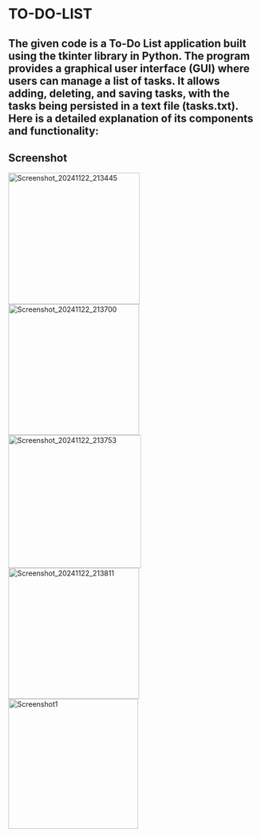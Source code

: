 # TO-DO-LIST
The given code is a To-Do List application built using the tkinter library in Python. The program provides a graphical user interface (GUI) where users can manage a list of tasks. It allows adding, deleting, and saving tasks, with the tasks being persisted in a text file (tasks.txt). Here is a detailed explanation of its components and functionality:
---
## Screenshot

<img width="263" alt="Screenshot_20241122_213445" src="https://github.com/user-attachments/assets/f1d0a779-8dfb-4d52-b0de-f02f9815fa1a">

<img width="262" alt="Screenshot_20241122_213700" src="https://github.com/user-attachments/assets/ceec4199-13dc-4498-90e3-44c932968a05">

<img width="266" alt="Screenshot_20241122_213753" src="https://github.com/user-attachments/assets/b961cc3c-f642-4e89-8e0b-13cf43655d59">

<img width="262" alt="Screenshot_20241122_213811" src="https://github.com/user-attachments/assets/9e124a27-b30c-414c-9a3e-165e0e419fe8">


<img width="260" alt="Screenshot1" src="https://github.com/user-attachments/assets/8550e3f2-8b6e-4ea4-8553-a6ec36fe71f9">
